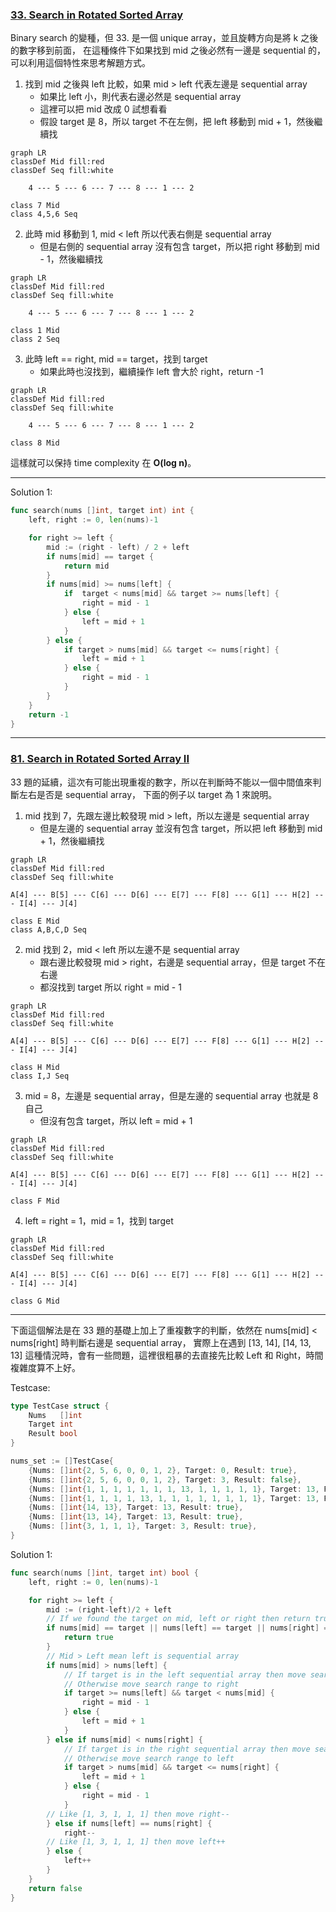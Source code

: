 ### [33. Search in Rotated Sorted Array]

Binary search 的變種，但 33. 是一個 unique array，並且旋轉方向是將 k 之後的數字移到前面，
在這種條件下如果找到 mid 之後必然有一邊是 sequential 的，可以利用這個特性來思考解題方式。

1.  找到 mid 之後與 left 比較，如果 mid > left 代表左邊是 sequential array
    -   如果比 left 小，則代表右邊必然是 sequential array
    -   這裡可以把 mid 改成 0 試想看看
	-	假設 target 是 8，所以 target 不在左側，把 left 移動到 mid + 1，然後繼續找

```mermaid
graph LR
classDef Mid fill:red
classDef Seq fill:white

    4 --- 5 --- 6 --- 7 --- 8 --- 1 --- 2

class 7 Mid
class 4,5,6 Seq
```

2.  此時 mid 移動到 1, mid < left 所以代表右側是 sequential array
	-   但是右側的 sequential array 沒有包含 target，所以把 right 移動到 mid - 1，然後繼續找

```mermaid
graph LR
classDef Mid fill:red
classDef Seq fill:white

    4 --- 5 --- 6 --- 7 --- 8 --- 1 --- 2

class 1 Mid
class 2 Seq
```

3.  此時 left == right, mid == target，找到 target
	-   如果此時也沒找到，繼續操作 left 會大於 right，return -1

```mermaid
graph LR
classDef Mid fill:red
classDef Seq fill:white

    4 --- 5 --- 6 --- 7 --- 8 --- 1 --- 2

class 8 Mid
```

這樣就可以保持 time complexity 在 **O(log n)**。

---

Solution 1:
```go
func search(nums []int, target int) int {
	left, right := 0, len(nums)-1

	for right >= left {
		mid := (right - left) / 2 + left
		if nums[mid] == target {
			return mid
		}
		if nums[mid] >= nums[left] {
			if  target < nums[mid] && target >= nums[left] {
				right = mid - 1
			} else {
				left = mid + 1
			}
		} else {
			if target > nums[mid] && target <= nums[right] {
				left = mid + 1
			} else {
				right = mid - 1
			}
		}
	}
	return -1
}
```

---

### [81. Search in Rotated Sorted Array II]

33 題的延續，這次有可能出現重複的數字，所以在判斷時不能以一個中間值來判斷左右是否是 sequential array，
下面的例子以 target 為 1 來說明。

1.	mid 找到 7，先跟左邊比較發現 mid > left，所以左邊是 sequential array
	-	但是左邊的 sequential array 並沒有包含 target，所以把 left 移動到 mid + 1，然後繼續找

```mermaid
graph LR
classDef Mid fill:red
classDef Seq fill:white

A[4] --- B[5] --- C[6] --- D[6] --- E[7] --- F[8] --- G[1] --- H[2] --- I[4] --- J[4]

class E Mid
class A,B,C,D Seq
```

2. mid 找到 2，mid < left 所以左邊不是 sequential array
	-	跟右邊比較發現 mid > right，右邊是 sequential array，但是 target 不在右邊
	-	都沒找到 target 所以 right = mid - 1

```mermaid
graph LR
classDef Mid fill:red
classDef Seq fill:white

A[4] --- B[5] --- C[6] --- D[6] --- E[7] --- F[8] --- G[1] --- H[2] --- I[4] --- J[4]

class H Mid
class I,J Seq
```

3.	mid = 8，左邊是 sequential array，但是左邊的 sequential array 也就是 8 自己
	-	但沒有包含 target，所以 left = mid + 1

```mermaid
graph LR
classDef Mid fill:red
classDef Seq fill:white

A[4] --- B[5] --- C[6] --- D[6] --- E[7] --- F[8] --- G[1] --- H[2] --- I[4] --- J[4]

class F Mid
```

4.	left = right = 1，mid = 1，找到 target

```mermaid
graph LR
classDef Mid fill:red
classDef Seq fill:white

A[4] --- B[5] --- C[6] --- D[6] --- E[7] --- F[8] --- G[1] --- H[2] --- I[4] --- J[4]

class G Mid
```

---

下面這個解法是在 33 題的基礎上加上了重複數字的判斷，依然在 nums[mid] < nums[right] 時判斷右邊是 sequential array，
實際上在遇到 [13, 14], [14, 13, 13] 這種情況時，會有一些問題，這裡很粗暴的去直接先比較 Left 和 Right，時間複雜度算不上好。

Testcase:
```go
type TestCase struct {
	Nums   []int
	Target int
	Result bool
}

nums_set := []TestCase{
	{Nums: []int{2, 5, 6, 0, 0, 1, 2}, Target: 0, Result: true},
	{Nums: []int{2, 5, 6, 0, 0, 1, 2}, Target: 3, Result: false},
	{Nums: []int{1, 1, 1, 1, 1, 1, 1, 13, 1, 1, 1, 1, 1}, Target: 13, Result: true},
	{Nums: []int{1, 1, 1, 1, 13, 1, 1, 1, 1, 1, 1, 1, 1}, Target: 13, Result: true},
	{Nums: []int{14, 13}, Target: 13, Result: true},
	{Nums: []int{13, 14}, Target: 13, Result: true},
	{Nums: []int{3, 1, 1, 1}, Target: 3, Result: true},
}
```

Solution 1:
```go
func search(nums []int, target int) bool {
	left, right := 0, len(nums)-1

	for right >= left {
		mid := (right-left)/2 + left
		// If we found the target on mid, left or right then return true
		if nums[mid] == target || nums[left] == target || nums[right] == target {
			return true
		}
		// Mid > Left mean left is sequential array
		if nums[mid] > nums[left] {
			// If target is in the left sequential array then move search range to left
			// Otherwise move search range to right
			if target >= nums[left] && target < nums[mid] {
				right = mid - 1
			} else {
				left = mid + 1
			}
		} else if nums[mid] < nums[right] {
			// If target is in the right sequential array then move search range to right
			// Otherwise move search range to left
			if target > nums[mid] && target <= nums[right] {
				left = mid + 1
			} else {
				right = mid - 1
			}
		// Like [1, 3, 1, 1, 1] then move right--
		} else if nums[left] == nums[right] {
			right-- 
		// Like [1, 3, 1, 1, 1] then move left++
		} else {
			left++
		}
	}
	return false
}
```

[81. Search in Rotated Sorted Array II]: https://leetcode.com/problems/search-in-rotated-sorted-array-ii/description/

[33. Search in Rotated Sorted Array]: https://leetcode.com/problems/search-in-rotated-sorted-array/description/